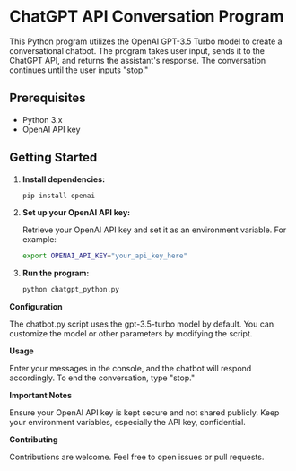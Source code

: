# ChatGPT API Conversation Program

This Python program utilizes the OpenAI GPT-3.5 Turbo model to create a conversational chatbot. The program takes user input, sends it to the ChatGPT API, and returns the assistant's response. The conversation continues until the user inputs "stop."

## Prerequisites

- Python 3.x
- OpenAI API key

## Getting Started

1. **Install dependencies:**

   ```bash
   pip install openai
   
2. **Set up your OpenAI API key:**

   Retrieve your OpenAI API key and set it as an environment variable. For example:

    ```bash
    export OPENAI_API_KEY="your_api_key_here"
3. **Run the program:**

    ```bash
    python chatgpt_python.py
    
**Configuration**

 The chatbot.py script uses the gpt-3.5-turbo model by default. You can customize the model or other parameters by modifying the script.
    
**Usage**

 Enter your messages in the console, and the chatbot will respond accordingly.
 To end the conversation, type "stop."
    
**Important Notes**

 Ensure your OpenAI API key is kept secure and not shared publicly.
 Keep your environment variables, especially the API key, confidential.
    
**Contributing**

 Contributions are welcome. Feel free to open issues or pull requests.
